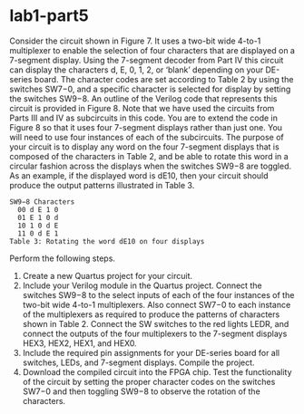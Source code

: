 # lab1-part5

Consider the circuit shown in Figure 7. It uses a two-bit wide 4-to-1 multiplexer to enable the selection of four
characters that are displayed on a 7-segment display. Using the 7-segment decoder from Part IV this circuit can
display the characters d, E, 0, 1, 2, or ‘blank’ depending on your DE-series board. The character codes are set
according to Table 2 by using the switches SW7−0, and a specific character is selected for display by setting the
switches SW9−8.
An outline of the Verilog code that represents this circuit is provided in Figure 8. Note that we have used the
circuits from Parts III and IV as subcircuits in this code. You are to extend the code in Figure 8 so that it uses four
7-segment displays rather than just one. You will need to use four instances of each of the subcircuits. The purpose
of your circuit is to display any word on the four 7-segment displays that is composed of the characters in Table 2,
and be able to rotate this word in a circular fashion across the displays when the switches SW9−8 are toggled.
As an example, if the displayed word is dE10, then your circuit should produce the output patterns illustrated in
Table 3.

    SW9−8 Characters
      00 d E 1 0
      01 E 1 0 d
      10 1 0 d E
      11 0 d E 1
    Table 3: Rotating the word dE10 on four displays

Perform the following steps.
1. Create a new Quartus project for your circuit.
2. Include your Verilog module in the Quartus project. Connect the switches SW9−8 to the select inputs of each
of the four instances of the two-bit wide 4-to-1 multiplexers. Also connect SW7−0 to each instance of the
multiplexers as required to produce the patterns of characters shown in Table 2. Connect the SW switches
to the red lights LEDR, and connect the outputs of the four multiplexers to the 7-segment displays HEX3,
HEX2, HEX1, and HEX0.
3. Include the required pin assignments for your DE-series board for all switches, LEDs, and 7-segment displays. Compile the project.
4. Download the compiled circuit into the FPGA chip. Test the functionality of the circuit by setting the proper
character codes on the switches SW7−0 and then toggling SW9−8 to observe the rotation of the characters.
